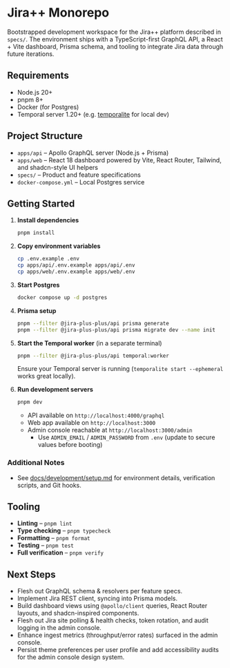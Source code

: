 # Jira++ Monorepo

Bootstrapped development workspace for the Jira++ platform described in `specs/`. The environment ships with a TypeScript-first GraphQL API, a React + Vite dashboard, Prisma schema, and tooling to integrate Jira data through future iterations.

## Requirements
- Node.js 20+
- pnpm 8+
- Docker (for Postgres)
- Temporal server 1.20+ (e.g. [temporalite](https://github.com/temporalio/temporalite) for local dev)

## Project Structure
- `apps/api` – Apollo GraphQL server (Node.js + Prisma)
- `apps/web` – React 18 dashboard powered by Vite, React Router, Tailwind, and shadcn-style UI helpers
- `specs/` – Product and feature specifications
- `docker-compose.yml` – Local Postgres service

## Getting Started
1. **Install dependencies**
   ```bash
   pnpm install
   ```
2. **Copy environment variables**
   ```bash
   cp .env.example .env
   cp apps/api/.env.example apps/api/.env
   cp apps/web/.env.example apps/web/.env
   ```
3. **Start Postgres**
   ```bash
   docker compose up -d postgres
   ```
4. **Prisma setup**
   ```bash
   pnpm --filter @jira-plus-plus/api prisma generate
   pnpm --filter @jira-plus-plus/api prisma migrate dev --name init
   ```
5. **Start the Temporal worker** (in a separate terminal)
   ```bash
   pnpm --filter @jira-plus-plus/api temporal:worker
   ```
   Ensure your Temporal server is running (`temporalite start --ephemeral` works great locally).

6. **Run development servers**
   ```bash
   pnpm dev
   ```
   - API available on `http://localhost:4000/graphql`
   - Web app available on `http://localhost:3000`
   - Admin console reachable at `http://localhost:3000/admin`
     - Use `ADMIN_EMAIL` / `ADMIN_PASSWORD` from `.env` (update to secure values before booting)

### Additional Notes

- See [docs/development/setup.md](docs/development/setup.md) for environment details,
  verification scripts, and Git hooks.

## Tooling
- **Linting** – `pnpm lint`
- **Type checking** – `pnpm typecheck`
- **Formatting** – `pnpm format`
- **Testing** – `pnpm test`
- **Full verification** – `pnpm verify`

## Next Steps
- Flesh out GraphQL schema & resolvers per feature specs.
- Implement Jira REST client, syncing into Prisma models.
- Build dashboard views using `@apollo/client` queries, React Router layouts, and shadcn-inspired components.
- Flesh out Jira site polling & health checks, token rotation, and audit logging in the admin console.
- Enhance ingest metrics (throughput/error rates) surfaced in the admin console.
- Persist theme preferences per user profile and add accessibility audits for the admin console design system.
